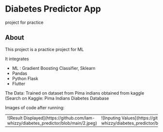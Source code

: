 # Diabetes Predictor App

project for practice

## About

This project is a practice project for ML

It integrates

- ML : Gradient Boosting Classifier, Sklearn
- Pandas
- Python Flask
- Flutter

The Data: Trained on dataset from Pima indians obtained from kaggle (Search on Kaggle: Pima Indians Diabetes Database

Images of code after running: 
<table>
  <tr>
    <td>![Result Displayed](https://github.com/Iam-whizzy/diabetes_predictor/blob/main/2.jpeg)
</td>
    <td>![Inputing Values](https://github.com/Iam-whizzy/diabetes_predictor/blob/main/3.jpeg)
</td>
  </tr>
</table>


